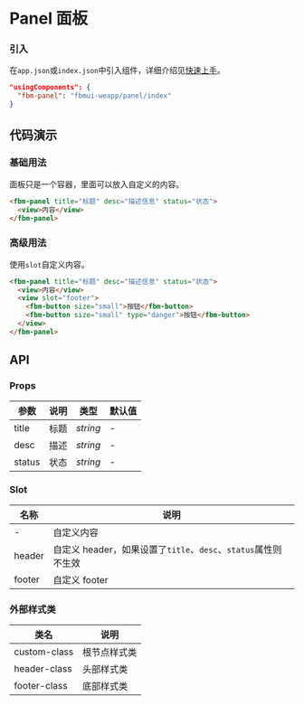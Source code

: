 # Panel 面板

### 引入

在`app.json`或`index.json`中引入组件，详细介绍见[快速上手](#/quickstart#yin-ru-zu-jian)。

```json
"usingComponents": {
  "fbm-panel": "fbmui-weapp/panel/index"
}
```

## 代码演示

### 基础用法

面板只是一个容器，里面可以放入自定义的内容。

```html
<fbm-panel title="标题" desc="描述信息" status="状态">
  <view>内容</view>
</fbm-panel>
```

### 高级用法

使用`slot`自定义内容。

```html
<fbm-panel title="标题" desc="描述信息" status="状态">
  <view>内容</view>
  <view slot="footer">
    <fbm-button size="small">按钮</fbm-button>
    <fbm-button size="small" type="danger">按钮</fbm-button>
  </view>
</fbm-panel>
```

## API

### Props

| 参数   | 说明 | 类型     | 默认值 |
| ------ | ---- | -------- | ------ |
| title  | 标题 | _string_ | -      |
| desc   | 描述 | _string_ | -      |
| status | 状态 | _string_ | -      |

### Slot

| 名称   | 说明                                                           |
| ------ | -------------------------------------------------------------- |
| -      | 自定义内容                                                     |
| header | 自定义 header，如果设置了`title`、`desc`、`status`属性则不生效 |
| footer | 自定义 footer                                                  |

### 外部样式类

| 类名         | 说明         |
| ------------ | ------------ |
| custom-class | 根节点样式类 |
| header-class | 头部样式类   |
| footer-class | 底部样式类   |
